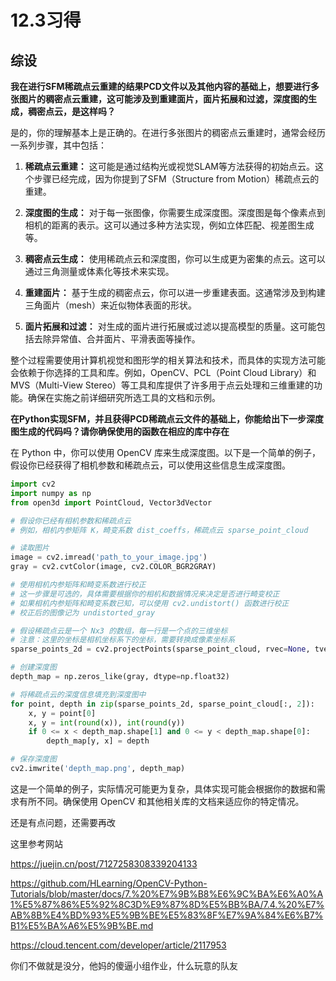 # 12.3习得

## 综设

**我在进行SFM稀疏点云重建的结果PCD文件以及其他内容的基础上，想要进行多张图片的稠密点云重建，这可能涉及到重建面片，面片拓展和过滤，深度图的生成，稠密点云，是这样吗？**

是的，你的理解基本上是正确的。在进行多张图片的稠密点云重建时，通常会经历一系列步骤，其中包括：

1. **稀疏点云重建：** 这可能是通过结构光或视觉SLAM等方法获得的初始点云。这个步骤已经完成，因为你提到了SFM（Structure from Motion）稀疏点云的重建。

2. **深度图的生成：** 对于每一张图像，你需要生成深度图。深度图是每个像素点到相机的距离的表示。这可以通过多种方法实现，例如立体匹配、视差图生成等。

3. **稠密点云生成：** 使用稀疏点云和深度图，你可以生成更为密集的点云。这可以通过三角测量或体素化等技术来实现。

4. **重建面片：** 基于生成的稠密点云，你可以进一步重建表面。这通常涉及到构建三角面片（mesh）来近似物体表面的形状。

5. **面片拓展和过滤：** 对生成的面片进行拓展或过滤以提高模型的质量。这可能包括去除异常值、合并面片、平滑表面等操作。

整个过程需要使用计算机视觉和图形学的相关算法和技术，而具体的实现方法可能会依赖于你选择的工具和库。例如，OpenCV、PCL（Point Cloud Library）和MVS（Multi-View Stereo）等工具和库提供了许多用于点云处理和三维重建的功能。确保在实施之前详细研究所选工具的文档和示例。



**在Python实现SFM，并且获得PCD稀疏点云文件的基础上，你能给出下一步深度图生成的代码吗？请你确保使用的函数在相应的库中存在**

在 Python 中，你可以使用 OpenCV 库来生成深度图。以下是一个简单的例子，假设你已经获得了相机参数和稀疏点云，可以使用这些信息生成深度图。

```python
import cv2
import numpy as np
from open3d import PointCloud, Vector3dVector

# 假设你已经有相机参数和稀疏点云
# 例如，相机内参矩阵 K，畸变系数 dist_coeffs，稀疏点云 sparse_point_cloud

# 读取图片
image = cv2.imread('path_to_your_image.jpg')
gray = cv2.cvtColor(image, cv2.COLOR_BGR2GRAY)

# 使用相机内参矩阵和畸变系数进行校正
# 这一步骤是可选的，具体需要根据你的相机和数据情况来决定是否进行畸变校正
# 如果相机内参矩阵和畸变系数已知，可以使用 cv2.undistort() 函数进行校正
# 校正后的图像记为 undistorted_gray

# 假设稀疏点云是一个 Nx3 的数组，每一行是一个点的三维坐标
# 注意：这里的坐标是相机坐标系下的坐标，需要转换成像素坐标系
sparse_points_2d = cv2.projectPoints(sparse_point_cloud, rvec=None, tvec=None, cameraMatrix=K, distCoeffs=dist_coeffs)[0]

# 创建深度图
depth_map = np.zeros_like(gray, dtype=np.float32)

# 将稀疏点云的深度信息填充到深度图中
for point, depth in zip(sparse_points_2d, sparse_point_cloud[:, 2]):
    x, y = point[0]
    x, y = int(round(x)), int(round(y))
    if 0 <= x < depth_map.shape[1] and 0 <= y < depth_map.shape[0]:
        depth_map[y, x] = depth

# 保存深度图
cv2.imwrite('depth_map.png', depth_map)
```

这是一个简单的例子，实际情况可能更为复杂，具体实现可能会根据你的数据和需求有所不同。确保使用 OpenCV 和其他相关库的文档来适应你的特定情况。



还是有点问题，还需要再改

这里参考网站

https://juejin.cn/post/7127258308339204133

https://github.com/HLearning/OpenCV-Python-Tutorials/blob/master/docs/7.%20%E7%9B%B8%E6%9C%BA%E6%A0%A1%E5%87%86%E5%92%8C3D%E9%87%8D%E5%BB%BA/7.4.%20%E7%AB%8B%E4%BD%93%E5%9B%BE%E5%83%8F%E7%9A%84%E6%B7%B1%E5%BA%A6%E5%9B%BE.md

https://cloud.tencent.com/developer/article/2117953

你们不做就是没分，他妈的傻逼小组作业，什么玩意的队友